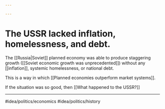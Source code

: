 ```yaml
---

---
```

# The USSR lacked inflation, homelessness, and debt. 
The [[Russia|Soviet]] planned economy was able to produce staggering growth ([[Soviet economic growth was unprecedented]]) without any [[inflation]], systemic homelessness, or national debt. 

This is a way in which [[Planned economies outperform market systems]]. 

If the situation was so good, then [[What happened to the USSR?]]

---
#idea/politics/economics 
#idea/politics/history 